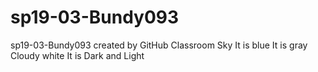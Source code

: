 # sp19-03-Bundy093
sp19-03-Bundy093 created by GitHub Classroom
Sky
It is blue
It is gray
Cloudy
white
It is Dark and Light
